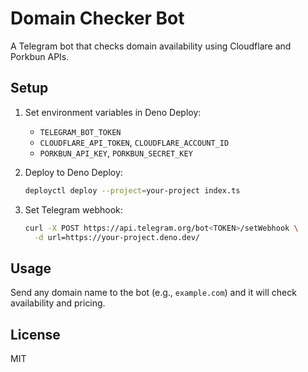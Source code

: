 # Domain Checker Bot

A Telegram bot that checks domain availability using Cloudflare and Porkbun
APIs.

## Setup

1. Set environment variables in Deno Deploy:
   - `TELEGRAM_BOT_TOKEN`
   - `CLOUDFLARE_API_TOKEN`, `CLOUDFLARE_ACCOUNT_ID`
   - `PORKBUN_API_KEY`, `PORKBUN_SECRET_KEY`

2. Deploy to Deno Deploy:
   ```bash
   deployctl deploy --project=your-project index.ts
   ```

3. Set Telegram webhook:
   ```bash
   curl -X POST https://api.telegram.org/bot<TOKEN>/setWebhook \
     -d url=https://your-project.deno.dev/
   ```

## Usage

Send any domain name to the bot (e.g., `example.com`) and it will check
availability and pricing.

## License

MIT
